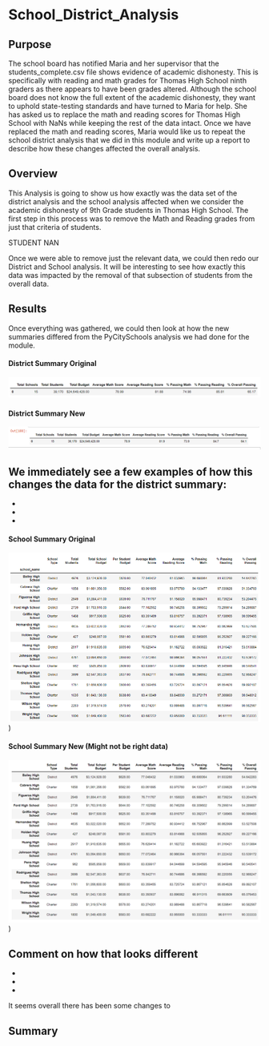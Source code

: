 # School_District_Analysis
## Purpose
The school board has notified Maria and her supervisor that the students_complete.csv file shows evidence of academic dishonesty. This is specifically with reading and math grades for Thomas High School ninth graders as there appears to have been grades altered. Although the school board does not know the full extent of the academic dishonesty, they want to uphold state-testing standards and have turned to Maria for help. She has asked us to replace the math and reading scores for Thomas High School with NaNs while keeping the rest of the data intact. Once we have replaced the math and reading scores, Maria would like us to repeat the school district analysis that we did in this module and write up a report to describe how these changes affected the overall analysis.

## Overview

This Analysis is going to show us how exactly was the data set of the district analysis and the school analysis affected when we consider the academic dishonesty of 9th Grade students in Thomas High School. The first step in this process was to remove the Math and Reading grades from just that criteria of students. 

STUDENT NAN

Once we were able to remove just the relevant data, we could then redo our District and School analysis. It will be interesting to see how exactly this data was impacted by the removal of that subsection of students from the overall data. 

## Results

Once everything was gathered, we could then look at how the new summaries differed from the PyCitySchools analysis we had done for the module. 



#### District Summary Original 
![PY CITY SCHOOLS ORIGINAL](https://github.com/Andrew-E-Walters/School_District_Analysis/blob/main/Resources/PYCitySchoolsDist.png)

#### District Summary New
![[SCHOOL SUMMARY AFTER REMOVAL](https://github.com/Andrew-E-Walters/School_District_Analysis/blob/main/Resources/School_Summary_After.png))](https://github.com/Andrew-E-Walters/School_District_Analysis/blob/main/Resources/District_Summary_All_Students.png)


We immediately see a few examples of how this changes the data for the district summary:
- 
-
-
-
####  School Summary Original
![PY CITY SCHOOLS ORIGINAL](https://github.com/Andrew-E-Walters/School_District_Analysis/blob/main/Resources/PycitySchoolSummary.png))

#### School Summary New  (Might not be right data)
![SCHOOL SUMMARY AFTER REMOVAL](https://github.com/Andrew-E-Walters/School_District_Analysis/blob/main/Resources/School_Summary_After.png))


Comment on how that looks different
-
-
-
-

It seems overall there has been some changes to




## Summary 

